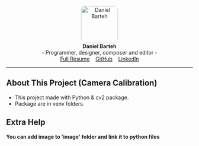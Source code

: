 <p align="center">
<a href="https://dabram.ir/resume" target="_blank"><img style="border-radius: 10px" src="https://dabram.ir/file/image/rezome/perseneli.jpg" height="100" alt="Daniel Barteh"></a>
<br>
<b>Daniel Barteh</b>
<br>
- Programmer, designer, composer and editor -
<br>
<a href="https://dabram.ir/resume">Full Resume</a>
&nbsp;&nbsp;
<a href="https://github.com/DanielBarteh">GitHub</a>
&nbsp;&nbsp;
<a href="https://linkedin.com/in/DanielBarteh">LinkedIn</a>
</p>
<hr>

## About This Project (Camera Calibration)
* This project made with Python & cv2 package.
* Package are in venv folders.

## Extra Help
**You can add image to 'image' folder and link it to python files**